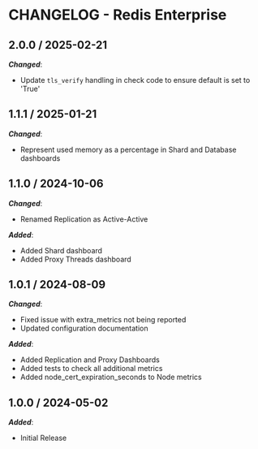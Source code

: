 # CHANGELOG - Redis Enterprise

## 2.0.0 / 2025-02-21

***Changed***:

* Update `tls_verify` handling in check code to ensure default is set to 'True'

## 1.1.1 / 2025-01-21

***Changed***:

* Represent used memory as a percentage in Shard and Database dashboards

## 1.1.0 / 2024-10-06

***Changed***:

* Renamed Replication as Active-Active

***Added***:

* Added Shard dashboard
* Added Proxy Threads dashboard

## 1.0.1 / 2024-08-09

***Changed***:

* Fixed issue with extra_metrics not being reported
* Updated configuration documentation

***Added***:

* Added Replication and Proxy Dashboards
* Added tests to check all additional metrics
* Added node_cert_expiration_seconds to Node metrics

## 1.0.0 / 2024-05-02

***Added***:

* Initial Release

